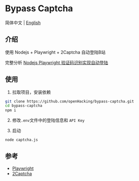 # Bypass Captcha

简体中文 | [English](./README.md)

## 介绍

使用 Nodejs + Playwright + 2Captcha 自动登陆B站

完整分析 [Nodejs Playwright 验证码识别实现自动登陆](https://lwebapp.com/zh/post/bypass-captcha)

## 使用

1. 拉取项目，安装依赖
```sh
git clone https://github.com/openHacking/bypass-captcha.git
cd bypass-captcha
npm i
```

2. 修改`.env`文件中的登陆信息和 `API Key`

3. 启动
```sh
node captcha.js
```

## 参考

- [Playwright](https://playwright.dev/)
- [2Captcha](https://2captcha.com?from=13803059)
